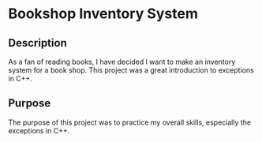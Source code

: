 # Bookshop Inventory System

## Description
As a fan of reading books, I have decided I want to make an inventory system for a book shop. This project was a great introduction to exceptions in C++.

## Purpose
The purpose of this project was to practice my overall skills, especially the exceptions in C++.




